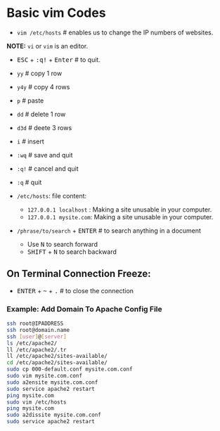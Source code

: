 # Basic vim Codes

- `vim /etc/hosts` # enables us to change the IP numbers of websites.

**NOTE:** `vi` or `vim` is an editor.

- <kbd>ESC</kbd> + <kbd>:</kbd><kbd>q</kbd><kbd>!</kbd> + <kbd>Enter</kbd> # to quit.
- `yy` # copy 1 row
- `y4y` # copy 4 rows
- `p` # paste
- `dd` # delete 1 row
- `d3d` # deete 3 rows
- `i` # insert
- `:wq` # save and quit
- `:q!` # cancel and quit
- `:q` # quit

- `/etc/hosts`: file content:<br>

  - `127.0.0.1 localhost` : Making a site unusable in your computer.<br>
  - `127.0.0.1 mysite.com`: Making a site unusable in your computer.<br>

- `/phrase/to/search` + <kbd>ENTER</kbd> # to search anything in a document
  - Use <kbd>N</kbd> to search forward
  - <kbd>SHIFT</kbd> + <kbd>N</kbd> to search backward

## On Terminal Connection Freeze:

- <kbd>ENTER</kbd> + <kbd>~</kbd> + <kbd>.</kbd> # to close the connection

### Example: Add Domain To Apache Config File

```bash
ssh root@IPADDRESS
ssh root@domain.name
ssh [user]@[server]
ls /etc/apache2/
ll /etc/apache2/.tr
ll /etc/apache2/sites-available/
cd /etc/apache2/sites-available/
sudo cp 000-default.conf mysite.com.conf
sudo vim mysite.com.conf
sudo a2ensite mysite.com.conf
sudo service apache2 restart
ping mysite.com
sudo vim /etc/hosts
ping mysite.com
sudo a2dissite mysite.com.conf
sudo service apache2 restart
```
